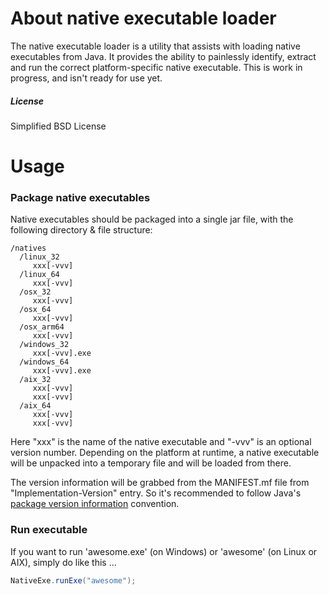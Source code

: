 # About native executable loader

The native executable loader is a utility that assists with loading native
executables from Java. It provides the ability to painlessly identify, extract
and run the correct platform-specific native executable. This is work in progress, 
and isn't ready for use yet.


##### License

Simplified BSD License


# Usage

### Package native executables

Native executables should be packaged into a single jar file, with the
following directory & file structure:

```
/natives
  /linux_32
     xxx[-vvv]
  /linux_64
     xxx[-vvv]
  /osx_32
     xxx[-vvv]
  /osx_64
     xxx[-vvv]
  /osx_arm64
     xxx[-vvv]
  /windows_32
     xxx[-vvv].exe
  /windows_64
     xxx[-vvv].exe
  /aix_32
     xxx[-vvv]
     xxx[-vvv]
  /aix_64
     xxx[-vvv]
     xxx[-vvv]
```

Here "xxx" is the name of the native executable and "-vvv" is an optional version number.
Depending on the platform at runtime, a native executable will be unpacked into a temporary file
and will be loaded from there.

The version information will be grabbed from the MANIFEST.mf file
from "Implementation-Version" entry. So it's recommended to follow Java's
[package version information](https://docs.oracle.com/javase/tutorial/deployment/jar/packageman.html)
convention. 

### Run executable

If you want to run 'awesome.exe' (on Windows) or 'awesome' (on Linux or AIX),
simply do like this ...

```Java
NativeExe.runExe("awesome");
```
